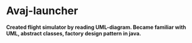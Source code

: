 # Avaj-launcher

__Created flight simulator by reading UML-diagram. Became familiar with UML, abstract classes, factory design pattern in java.__
